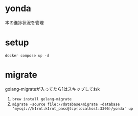 # yonda
本の進捗状況を管理

# setup
`docker compose up -d`

# migrate
golang-migrateが入ってたら1はスキップしておk
1. `brew install golang-migrate`
2. `migrate -source file://database/migrate -database 'mysql://k1rnt:k1rnt_pass@tcp(localhost:3306)/yonda' up`
